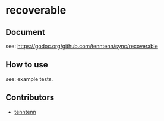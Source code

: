 # recoverable

## Document

see: https://godoc.org/github.com/tenntenn/sync/recoverable

## How to use

see: example tests.

## Contributors

* [tenntenn](https://github.com/tenntenn)
